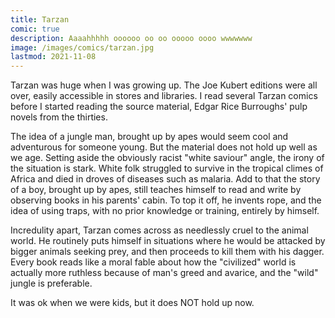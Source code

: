 ```yaml
---
title: Tarzan
comic: true
description: Aaaahhhhh oooooo oo oo ooooo oooo wwwwwww
image: /images/comics/tarzan.jpg
lastmod: 2021-11-08
---
```


Tarzan was huge when I was growing up. The Joe Kubert editions were all over, easily accessible in stores and libraries. I read several Tarzan comics before I started reading the source material, Edgar Rice Burroughs' pulp novels from the thirties.

The idea of a jungle man, brought up by apes would seem cool and adventurous for someone young. But the material does not hold up well as we age. Setting aside the obviously racist "white saviour" angle, the irony of the situation is stark. White folk struggled to survive in the tropical climes of Africa and died in droves of diseases such as malaria. Add to that the story of a boy, brought up by apes, still teaches himself to read and write by observing books in his parents' cabin. To top it off, he invents rope, and the idea of using traps, with no prior knowledge or training, entirely by himself.

Incredulity apart, Tarzan comes across as needlessly cruel to the animal world. He routinely puts himself in situations where he would be attacked by bigger animals seeking prey, and then proceeds to kill them with his dagger. Every book reads like a moral fable about how the "civilized" world is actually more ruthless because of man's greed and avarice, and the "wild" jungle is preferable.

It was ok when we were kids, but it does NOT hold up now.
